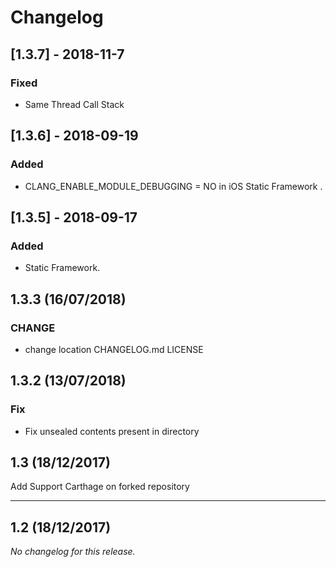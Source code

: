 # Changelog

## [1.3.7] - 2018-11-7
### Fixed
- Same Thread Call Stack

## [1.3.6] - 2018-09-19
### Added
- CLANG_ENABLE_MODULE_DEBUGGING = NO in iOS Static Framework .

## [1.3.5] - 2018-09-17
### Added
- Static Framework.

## 1.3.3 (16/07/2018)
### CHANGE
- change location CHANGELOG.md LICENSE

## 1.3.2 (13/07/2018)
### Fix
- Fix unsealed contents present in directory

## 1.3 (18/12/2017)
Add Support Carthage on forked repository

---

## 1.2 (18/12/2017)
*No changelog for this release.*
